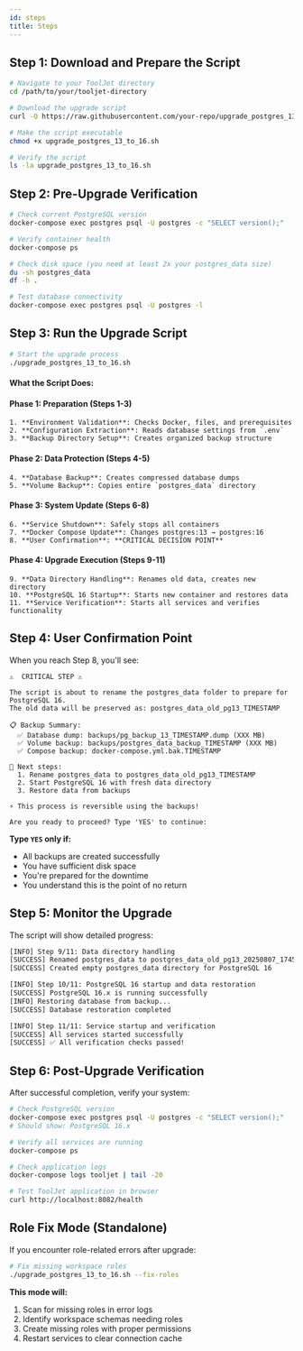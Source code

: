 ```yaml
---
id: steps
title: Steps
---
```


## Step 1: Download and Prepare the Script

```bash
# Navigate to your ToolJet directory
cd /path/to/your/tooljet-directory

# Download the upgrade script
curl -O https://raw.githubusercontent.com/your-repo/upgrade_postgres_13_to_16.sh

# Make the script executable
chmod +x upgrade_postgres_13_to_16.sh

# Verify the script
ls -la upgrade_postgres_13_to_16.sh
```

## Step 2: Pre-Upgrade Verification

```bash
# Check current PostgreSQL version
docker-compose exec postgres psql -U postgres -c "SELECT version();"

# Verify container health
docker-compose ps

# Check disk space (you need at least 2x your postgres_data size)
du -sh postgres_data
df -h .

# Test database connectivity
docker-compose exec postgres psql -U postgres -l
```

## Step 3: Run the Upgrade Script

```bash
# Start the upgrade process
./upgrade_postgres_13_to_16.sh
```

#### What the Script Does:

#### **Phase 1: Preparation (Steps 1-3)**
    1. **Environment Validation**: Checks Docker, files, and prerequisites
    2. **Configuration Extraction**: Reads database settings from `.env`
    3. **Backup Directory Setup**: Creates organized backup structure

#### **Phase 2: Data Protection (Steps 4-5)** 
    4. **Database Backup**: Creates compressed database dumps
    5. **Volume Backup**: Copies entire `postgres_data` directory

#### **Phase 3: System Update (Steps 6-8)**
    6. **Service Shutdown**: Safely stops all containers
    7. **Docker Compose Update**: Changes postgres:13 → postgres:16
    8. **User Confirmation**: **CRITICAL DECISION POINT**

#### **Phase 4: Upgrade Execution (Steps 9-11)**
    9. **Data Directory Handling**: Renames old data, creates new directory
    10. **PostgreSQL 16 Startup**: Starts new container and restores data
    11. **Service Verification**: Starts all services and verifies functionality

## Step 4: User Confirmation Point

When you reach Step 8, you'll see:
```
⚠️  CRITICAL STEP ⚠️

The script is about to rename the postgres_data folder to prepare for PostgreSQL 16.
The old data will be preserved as: postgres_data_old_pg13_TIMESTAMP

📋 Backup Summary:
  ✅ Database dump: backups/pg_backup_13_TIMESTAMP.dump (XXX MB)
  ✅ Volume backup: backups/postgres_data_backup_TIMESTAMP (XXX MB)
  ✅ Compose backup: docker-compose.yml.bak.TIMESTAMP

🔄 Next steps:
  1. Rename postgres_data to postgres_data_old_pg13_TIMESTAMP
  2. Start PostgreSQL 16 with fresh data directory
  3. Restore data from backups

⚡ This process is reversible using the backups!

Are you ready to proceed? Type 'YES' to continue:
```

**Type `YES` only if:**
- All backups are created successfully
- You have sufficient disk space
- You're prepared for the downtime
- You understand this is the point of no return

## Step 5: Monitor the Upgrade

The script will show detailed progress:
```bash
[INFO] Step 9/11: Data directory handling
[SUCCESS] Renamed postgres_data to postgres_data_old_pg13_20250807_174523
[SUCCESS] Created empty postgres_data directory for PostgreSQL 16

[INFO] Step 10/11: PostgreSQL 16 startup and data restoration
[SUCCESS] PostgreSQL 16.x is running successfully
[INFO] Restoring database from backup...
[SUCCESS] Database restoration completed

[INFO] Step 11/11: Service startup and verification
[SUCCESS] All services started successfully
[SUCCESS] ✅ All verification checks passed!
```

## Step 6: Post-Upgrade Verification

After successful completion, verify your system:

```bash
# Check PostgreSQL version
docker-compose exec postgres psql -U postgres -c "SELECT version();"
# Should show: PostgreSQL 16.x

# Verify all services are running
docker-compose ps

# Check application logs
docker-compose logs tooljet | tail -20

# Test ToolJet application in browser
curl http://localhost:8082/health
```

## Role Fix Mode (Standalone)

If you encounter role-related errors after upgrade:

```bash
# Fix missing workspace roles
./upgrade_postgres_13_to_16.sh --fix-roles
```

**This mode will:**
1. Scan for missing roles in error logs
2. Identify workspace schemas needing roles
3. Create missing roles with proper permissions
4. Restart services to clear connection cache